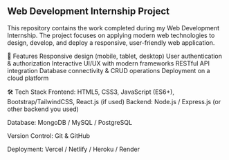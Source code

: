 ## Web Development Internship Project

This repository contains the work completed during my Web Development Internship. The project focuses on applying modern web technologies to design, develop, and deploy a responsive, user-friendly web application.

🚀 Features
Responsive design (mobile, tablet, desktop)
User authentication & authorization
Interactive UI/UX with modern frameworks
 RESTful API integration
Database connectivity & CRUD operations
Deployment on a cloud platform

🛠️ Tech Stack
Frontend: HTML5, CSS3, JavaScript (ES6+), Bootstrap/TailwindCSS, React.js (if used)
Backend: Node.js / Express.js (or other backend you used)

Database: MongoDB / MySQL / PostgreSQL

Version Control: Git & GitHub

Deployment: Vercel / Netlify / Heroku / Render
